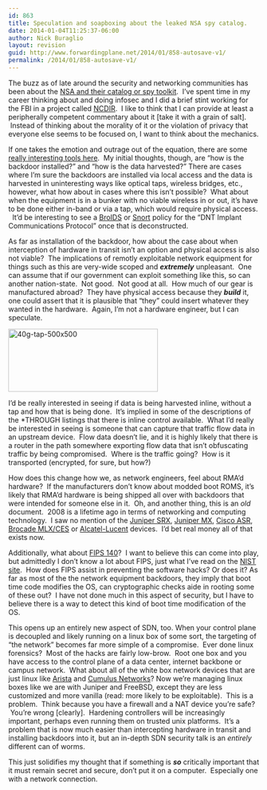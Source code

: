 ```yaml
---
id: 863
title: Speculation and soapboxing about the leaked NSA spy catalog.
date: 2014-01-04T11:25:37-06:00
author: Nick Buraglio
layout: revision
guid: http://www.forwardingplane.net/2014/01/858-autosave-v1/
permalink: /2014/01/858-autosave-v1/
---
```

The buzz as of late around the security and networking communities has been about the <a href="http://www.spiegel.de/international/world/nsa-secret-toolbox-ant-unit-offers-spy-gadgets-for-every-need-a-941006.html" target="_blank">NSA and their catalog or spy toolkit</a>.  I&#8217;ve spent time in my career thinking about and doing infosec and I did a brief stint working for the FBI in a project called <a href="http://gcn.com/articles/2007/08/20/fbi-launches-cybersecurity-project.aspx" target="_blank">NCDIR</a>.  I like to think that I can provide at least a peripherally competent commentary about it [take it with a grain of salt].  Instead of thinking about the morality of it or the violation of privacy that everyone else seems to be focused on, I want to think about the mechanics.

If one takes the emotion and outrage out of the equation, there are some <a href="http://permalink.gmane.org/gmane.comp.encryption.general/17244" target="_blank">really interesting tools here</a>.  My initial thoughts, though, are &#8220;how is the backdoor installed?&#8221; and &#8220;how is the data harvested?&#8221; There are cases where I&#8217;m sure the backdoors are installed via local access and the data is harvested in uninteresting ways like optical taps, wireless bridges, etc., however, what how about in cases where this isn&#8217;t possible?  What about when the equipment is in a bunker with no viable wireless in or out, it&#8217;s have to be done either in-band or via a tap, which would require physical access.   It&#8217;d be interesting to see a <a href="http://www.bro.org/" target="_blank">BroIDS</a> or <a href="http://www.snort.org/" target="_blank">Snort</a> policy for the &#8220;DNT Implant Communications Protocol&#8221; once that is deconstructed.

As far as installation of the backdoor, how about the case about when interception of hardware in transit isn&#8217;t an option and physical access is also not viable?  The implications of remotly exploitable network equipment for things such as this are very-wide scoped and **_extremely_** unpleasant.  One can assume that if our government can exploit something like this, so can another nation-state.  Not good.  Not good at all.  How much of our gear is manufactured abroad?  They have physical access because they **_build_** it, one could assert that it is plausible that &#8220;they&#8221; could insert whatever they wanted in the hardware.  Again, I&#8217;m not a hardware engineer, but I can speculate.

[<img class="alignright size-medium wp-image-859" alt="40g-tap-500x500" src="http://www.forwardingplane.net/wp-content/uploads/2014/01/40g-tap-500x500-300x126.jpg" width="300" height="126" srcset="http://www.forwardingplane.net/wp-content/uploads/2014/01/40g-tap-500x500-300x126.jpg 300w, http://www.forwardingplane.net/wp-content/uploads/2014/01/40g-tap-500x500.jpg 500w" sizes="(max-width: 300px) 100vw, 300px" />](http://www.forwardingplane.net/wp-content/uploads/2014/01/40g-tap-500x500.jpg)

I&#8217;d be really interested in seeing if data is being harvested inline, without a tap and how that is being done.  It&#8217;s implied in some of the descriptions of the *THROUGH listings that there is inline control available.  What I&#8217;d really be interested in seeing is someone that can capture that traffic flow data in an upstream device.  Flow data doesn&#8217;t lie, and it is highly likely that there is a router in the path somewhere exporting flow data that isn&#8217;t obfuscating traffic by being compromised.  Where is the traffic going?  How is it transported (encrypted, for sure, but how?)

How does this change how we, as network engineers, feel about RMA&#8217;d hardware?  If the manufacturers don&#8217;t know about modded boot ROMS, it&#8217;s likely that RMA&#8217;d hardware is being shipped all over with backdoors that were intended for someone else in it.  Oh, and another thing, this is an _old_ document.  2008 is a lifetime ago in terms of networking and computing technology.  I saw no mention of the <a href="http://www.juniper.net/us/en/products-services/security/srx-series/" target="_blank">Juniper SRX</a>, <a href="http://www.juniper.net/us/en/products-services/routing/mx-series/" target="_blank">Juniper MX</a>, <a href="http://www.cisco.com/en/US/products/ps9343/prod_models_comparison.html" target="_blank">Cisco ASR</a>, <a href="http://www.brocade.com/products/all/routers/index.page" target="_blank">Brocade MLX/CES</a> or <a href="http://www.alcatel-lucent.com/" target="_blank">Alcatel-Lucent</a> devices.  I&#8217;d bet real money all of that exists now.

Additionally, what about <a href="http://en.wikipedia.org/wiki/FIPS_140" target="_blank">FIPS 140</a>?  I want to believe this can come into play, but admittedly I don&#8217;t know a lot about FIPS, just what I&#8217;ve read on the <a href="http://csrc.nist.gov/groups/STM/cmvp/standards.html#02" target="_blank">NIST site</a>.  How does FIPS assist in preventing the software hacks? Or does it? As far as most of the the network equipment backdoors, they imply that boot time code modifies the OS, can cryptographic checks aide in rooting some of these out?  I have not done much in this aspect of security, but I have to believe there is a way to detect this kind of boot time modification of the OS.

This opens up an entirely new aspect of SDN, too. When your control plane is decoupled and likely running on a linux box of some sort, the targeting of &#8220;the network&#8221; becomes far more simple of a compromise.  Ever done linux forensics?  Most of the hacks are fairly low-brow.  Root one box and you have access to the control plane of a data center, internet backbone or campus network.  What about all of the white box network devices that are just linux like <a href="http://www.aristanetworks.com/" target="_blank">Arista</a> and <a href="http://cumulusnetworks.com/" target="_blank">Cumulus Networks</a>? Now we&#8217;re managing linux boxes like we are with Juniper and FreeBSD, except they are less customized and more vanilla (read: more likely to be exploitable).  This is a problem.  Think because you have a firewall and a NAT device you&#8217;re safe?  You&#8217;re wrong [clearly].  Hardening controllers will be increasingly important, perhaps even running them on trusted unix platforms.  It&#8217;s a problem that is now much easier than intercepting hardware in transit and installing backdoors into it, but an in-depth SDN security talk is an _entirely_ different can of worms.

This just solidifies my thought that if something is **_so_** critically important that it must remain secret and secure, don&#8217;t put it on a computer.  Especially one with a network connection.